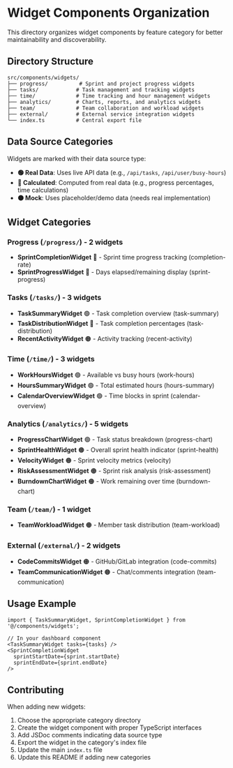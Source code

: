 # Widget Components Organization

This directory organizes widget components by feature category for better maintainability and discoverability.

## Directory Structure

```
src/components/widgets/
├── progress/          # Sprint and project progress widgets
├── tasks/            # Task management and tracking widgets  
├── time/             # Time tracking and hour management widgets
├── analytics/        # Charts, reports, and analytics widgets
├── team/             # Team collaboration and workload widgets
├── external/         # External service integration widgets
└── index.ts          # Central export file
```

## Data Source Categories

Widgets are marked with their data source type:

- **🟢 Real Data**: Uses live API data (e.g., `/api/tasks`, `/api/user/busy-hours`)
- **🔵 Calculated**: Computed from real data (e.g., progress percentages, time calculations)  
- **🟠 Mock**: Uses placeholder/demo data (needs real implementation)

## Widget Categories

### Progress (`/progress/`) - 2 widgets
- **SprintCompletionWidget** 🔵 - Sprint time progress tracking (completion-rate)
- **SprintProgressWidget** 🔵 - Days elapsed/remaining display (sprint-progress)

### Tasks (`/tasks/`) - 3 widgets
- **TaskSummaryWidget** 🟢 - Task completion overview (task-summary)
- **TaskDistributionWidget** 🔵 - Task completion percentages (task-distribution)
- **RecentActivityWidget** 🟠 - Activity tracking (recent-activity)

### Time (`/time/`) - 3 widgets
- **WorkHoursWidget** 🟢 - Available vs busy hours (work-hours)
- **HoursSummaryWidget** 🟢 - Total estimated hours (hours-summary)
- **CalendarOverviewWidget** 🟢 - Time blocks in sprint (calendar-overview)

### Analytics (`/analytics/`) - 5 widgets
- **ProgressChartWidget** 🟢 - Task status breakdown (progress-chart)
- **SprintHealthWidget** 🟠 - Overall sprint health indicator (sprint-health)
- **VelocityWidget** 🟠 - Sprint velocity metrics (velocity)
- **RiskAssessmentWidget** 🟠 - Sprint risk analysis (risk-assessment)
- **BurndownChartWidget** 🟠 - Work remaining over time (burndown-chart)

### Team (`/team/`) - 1 widget
- **TeamWorkloadWidget** 🟠 - Member task distribution (team-workload)

### External (`/external/`) - 2 widgets
- **CodeCommitsWidget** 🟠 - GitHub/GitLab integration (code-commits)
- **TeamCommunicationWidget** 🟠 - Chat/comments integration (team-communication)

## Usage Example

```tsx
import { TaskSummaryWidget, SprintCompletionWidget } from '@/components/widgets';

// In your dashboard component
<TaskSummaryWidget tasks={tasks} />
<SprintCompletionWidget 
  sprintStartDate={sprint.startDate} 
  sprintEndDate={sprint.endDate} 
/>
```

## Contributing

When adding new widgets:

1. Choose the appropriate category directory
2. Create the widget component with proper TypeScript interfaces
3. Add JSDoc comments indicating data source type
4. Export the widget in the category's index file
5. Update the main `index.ts` file
6. Update this README if adding new categories